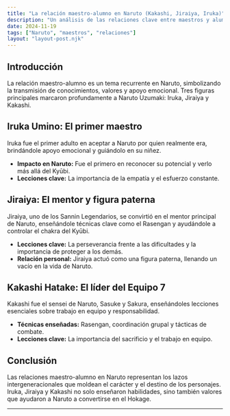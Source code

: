 ```yaml
---
title: "La relación maestro-alumno en Naruto (Kakashi, Jiraiya, Iruka)"
description: "Un análisis de las relaciones clave entre maestros y alumnos en Naruto y su impacto en los personajes."
date: 2024-11-19
tags: ["Naruto", "maestros", "relaciones"]
layout: "layout-post.njk"
---
```


## Introducción

La relación maestro-alumno es un tema recurrente en Naruto, simbolizando la transmisión de conocimientos, valores y apoyo emocional. Tres figuras principales marcaron profundamente a Naruto Uzumaki: Iruka, Jiraiya y Kakashi.

## Iruka Umino: El primer maestro

Iruka fue el primer adulto en aceptar a Naruto por quien realmente era, brindándole apoyo emocional y guiándolo en su niñez.

- **Impacto en Naruto:** Fue el primero en reconocer su potencial y verlo más allá del Kyūbi.
- **Lecciones clave:** La importancia de la empatía y el esfuerzo constante.

## Jiraiya: El mentor y figura paterna

Jiraiya, uno de los Sannin Legendarios, se convirtió en el mentor principal de Naruto, enseñándole técnicas clave como el Rasengan y ayudándole a controlar el chakra del Kyūbi.

- **Lecciones clave:** La perseverancia frente a las dificultades y la importancia de proteger a los demás.
- **Relación personal:** Jiraiya actuó como una figura paterna, llenando un vacío en la vida de Naruto.

## Kakashi Hatake: El líder del Equipo 7

Kakashi fue el sensei de Naruto, Sasuke y Sakura, enseñándoles lecciones esenciales sobre trabajo en equipo y responsabilidad.

- **Técnicas enseñadas:** Rasengan, coordinación grupal y tácticas de combate.
- **Lecciones clave:** La importancia del sacrificio y el trabajo en equipo.

## Conclusión

Las relaciones maestro-alumno en Naruto representan los lazos intergeneracionales que moldean el carácter y el destino de los personajes. Iruka, Jiraiya y Kakashi no solo enseñaron habilidades, sino también valores que ayudaron a Naruto a convertirse en el Hokage.

---

